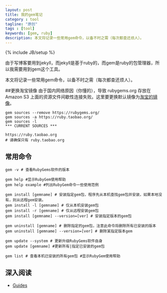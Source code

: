 ```yaml
---
layout: post
title: 我的gem笔记
category : tool
tagline: "原创"
tags : [tool]
keywords: [gem, ruby]
description: 本文将记录一些常用gem命令，以备不时之需（每次都查还烦人）。
---
```

{% include JB/setup %}

由于写博客要用到jekyll，而jekyll是基于ruby的，而gem是ruby的包管理器，所以我需要用到gem这个工具。

本文将记录一些常用gem命令，以备不时之需（每次都查还烦人）。

##更换淘宝镜像
由于国内网络原因（你懂的），导致 rubygems.org 存放在 Amazon S3 上面的资源文件间歇性连接失败。这里要更换默认镜像为[淘宝的镜像](http://ruby.taobao.org/)。

	gem sources --remove https://rubygems.org/
	gem sources -a https://ruby.taobao.org/
	gem sources -l
	*** CURRENT SOURCES ***

	https://ruby.taobao.org
	# 请确保只有 ruby.taobao.org

## 常用命令
	gem -v # 查看RubyGems软件的版本
	
	gem help #显示RubyGem使用帮助
	gem help example #列出RubyGem命令一些使用范例
	
	gem install [gemname] # 安装指定gem包，程序先从本机查找gem包并安装，如果本地没有，则从远程gem安装。
	gem install -l [gemname] # 仅从本机安装gem包
	gem install -r [gemname] # 仅从远程安装gem包
	gem install [gemname] --version=[ver] # 安装指定版本的gem包

	gem uninstall [gemname] # 删除指定的gem包，注意此命令将删除所有已安装的版本
	gem uninstall [gemname] --version=[ver] # 删除某指定版本gem

	gem update --system # 更新升级RubyGems软件自身
	gem update [gemname] #更新所有|指定已安装的gem包

	gem list # 查看本机已安装的所有gem包 #显示RubyGem使用帮助

## 深入阅读
- [Guides](http://guides.rubygems.org/command-reference/)





